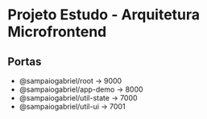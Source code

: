 # Projeto Estudo - Arquitetura Microfrontend

## Portas

- @sampaiogabriel/root -> 9000
- @sampaiogabriel/app-demo -> 8000
- @sampaiogabriel/util-state -> 7000
- @sampaiogabriel/util-ui -> 7001
